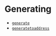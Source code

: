 # Generating
* [`generate`](Generating/generate.md)
* [`generatetoaddress`](Generating/generatetoaddress.md)
